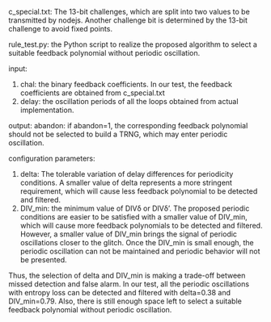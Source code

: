 c_special.txt:
The 13-bit challenges, which are split into two values to be transmitted by nodejs. Another challenge bit is determined by the 13-bit challenge to avoid fixed points.

rule_test.py:
the Python script to realize the proposed algorithm to select a suitable feedback polynomial without periodic oscillation.

input:
1. chal: the binary feedback coefficients. In our test, the feedback coefficients are obtained from c_special.txt
2. delay: the oscillation periods of all the loops obtained from actual implementation.

output:
abandon: if abandon=1, the corresponding feedback polynomial should not be selected to build a TRNG, which may enter periodic oscillation.

configuration parameters:
1. delta: The tolerable variation of delay differences for periodicity conditions. A smaller value of delta represents a more stringent requirement, 
which will cause less feedback polynomial to be detected and filtered.
2. DIV_min: the minimum value of DIVδ or DIVδ’. The proposed periodic conditions are easier to be satisfied with a smaller value of DIV_min, 
which will cause more feedback polynomials to be detected and filtered. 
However, a smaller value of DIV_min brings the signal of periodic oscillations closer to the glitch. 
Once the DIV_min is small enough, the periodic oscillation can not be maintained and periodic behavior will not be presented.

Thus, the selection of delta and DIV_min is making a trade-off between missed detection and false alarm. 
In our test, all the periodic oscillations with entropy loss can be detected and filtered with delta=0.38 and DIV_min=0.79. 
Also, there is still enough space left to select a suitable feedback polynomial without periodic oscillation.
